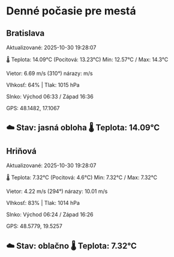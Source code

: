 ﻿# Denné počasie pre mestá

## Bratislava
Aktualizované: 2025-10-30 19:28:07

🌡️ Teplota: 14.09°C 
(Pocitová: 13.23°C)
Min: 12.57°C / Max: 14.3°C

Vietor: 6.69 m/s    (310°) 
nárazy:  m/s

Vlhkosť: 64% | Tlak: 1015 hPa

Slnko: Východ 06:33 / Západ 16:36

GPS: 48.1482, 17.1067

☁️ Stav: jasná obloha        🌡️ Teplota: 14.09°C
---

## Hriňová
Aktualizované: 2025-10-30 19:28:07

🌡️ Teplota: 7.32°C 
(Pocitová: 4.6°C)
Min: 7.32°C / Max: 7.32°C

Vietor: 4.22 m/s (294°)
nárazy: 10.01 m/s

Vlhkosť: 83% | Tlak: 1014 hPa

Slnko: Východ 06:24 / Západ 16:26

GPS: 48.5779, 19.5257

☁️ Stav: oblačno        🌡️ Teplota: 7.32°C
---
